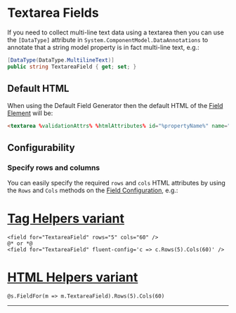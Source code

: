 # Textarea Fields

If you need to collect multi-line text data using a textarea then you can use the `[DataType]` attribute in `System.ComponentModel.DataAnnotations` to annotate that a string model property is in fact multi-line text, e.g.:

```cs
[DataType(DataType.MultilineText)]
public string TextareaField { get; set; }
```

## Default HTML

When using the Default Field Generator then the default HTML of the [Field Element](field-element.md) will be:

```html
<textarea %validationAttrs% %htmlAttributes% id="%propertyName%" name="%propertyName%">%value%</textarea>
```

## Configurability

### Specify rows and columns

You can easily specify the required `rows` and `cols` HTML attributes by using the `Rows` and `Cols` methods on the [Field Configuration](field-configuration.md), e.g.:

# [Tag Helpers variant](#tab/rows-cols-th)

```cshtml
<field for="TextareaField" rows="5" cols="60" />
@* or *@
<field for="TextareaField" fluent-config='c => c.Rows(5).Cols(60)' />
```

# [HTML Helpers variant](#tab/rows-cols-hh)

```cshtml
@s.FieldFor(m => m.TextareaField).Rows(5).Cols(60)
```

***
